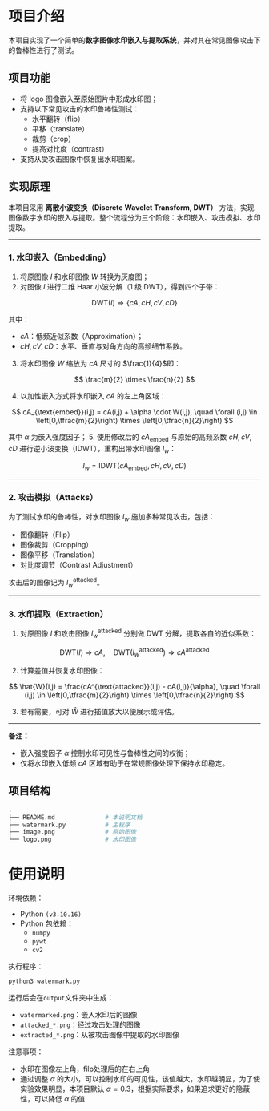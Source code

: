 # 项目介绍
本项目实现了一个简单的**数字图像水印嵌入与提取系统**，并对其在常见图像攻击下的鲁棒性进行了测试。

## 项目功能
- 将 logo 图像嵌入至原始图片中形成水印图；
- 支持以下常见攻击的水印鲁棒性测试：
  - 水平翻转（flip）
  - 平移（translate）
  - 裁剪（crop）
  - 提高对比度（contrast）
- 支持从受攻击图像中恢复出水印图案。
## 实现原理

本项目采用 **离散小波变换（Discrete Wavelet Transform, DWT）** 方法，实现图像数字水印的嵌入与提取。整个流程分为三个阶段：水印嵌入、攻击模拟、水印提取。

---

### 1. 水印嵌入（Embedding）

1. 将原图像 $I$ 和水印图像 $W$ 转换为灰度图；
2. 对图像 $I$ 进行二维 Haar 小波分解（1 级 DWT），得到四个子带：

$$
\text{DWT}(I) \Rightarrow \{cA, cH, cV, cD\}
$$

   其中：
   - $cA$：低频近似系数（Approximation）；
   - $cH, cV, cD$：水平、垂直与对角方向的高频细节系数。
3. 将水印图像 $W$ 缩放为 $cA$ 尺寸的 $\frac{1}{4}$即：

$$
\frac{m}{2} \times \frac{n}{2}
$$

4. 以加性嵌入方式将水印嵌入 $cA$ 的左上角区域：

$$
cA_{\text{embed}}(i,j) = cA(i,j) + \alpha \cdot W(i,j), \quad \forall (i,j) \in \left[0,\tfrac{m}{2}\right) \times \left[0,\tfrac{n}{2}\right)
$$

   其中 $\alpha$ 为嵌入强度因子；
5. 使用修改后的 $cA_{\text{embed}}$ 与原始的高频系数 $cH, cV, cD$ 进行逆小波变换（IDWT），重构出带水印图像 $I_w$：

$$
I_w = \text{IDWT}(cA_{\text{embed}}, cH, cV, cD)
$$

---

### 2. 攻击模拟（Attacks）

为了测试水印的鲁棒性，对水印图像 $I_w$ 施加多种常见攻击，包括：
- 图像翻转（Flip）
- 图像裁剪（Cropping）
- 图像平移（Translation）
- 对比度调节（Contrast Adjustment）

攻击后的图像记为 $I_w^{\text{attacked}}$。

---

### 3. 水印提取（Extraction）

1. 对原图像 $I$ 和攻击图像 $I_w^{\text{attacked}}$ 分别做 DWT 分解，提取各自的近似系数：

$$
\text{DWT}(I) \Rightarrow cA, \quad \text{DWT}(I_w^{\text{attacked}}) \Rightarrow cA^{\text{attacked}}
$$

2. 计算差值并恢复水印图像：

$$
\hat{W}(i,j) = \frac{cA^{\text{attacked}}(i,j) - cA(i,j)}{\alpha}, \quad \forall (i,j) \in \left[0,\tfrac{m}{2}\right) \times \left[0,\tfrac{n}{2}\right)
$$
   
3. 若有需要，可对 $\hat{W}$ 进行插值放大以便展示或评估。

---

**备注：**
- 嵌入强度因子 $\alpha$ 控制水印可见性与鲁棒性之间的权衡；
- 仅将水印嵌入低频 $cA$ 区域有助于在常规图像处理下保持水印稳定。


## 项目结构

```bash
.
├── README.md              # 本说明文档
├── watermark.py           # 主程序
├── image.png              # 原始图像
└── logo.png               # 水印图像
```

# 使用说明

环境依赖：
- Python `(v3.10.16)`
- Python 包依赖：
   - `numpy`
   - `pywt`
   - `cv2`

执行程序：
```bash
python3 watermark.py
```
运行后会在`output`文件夹中生成：
- `watermarked.png`：嵌入水印后的图像
- `attacked_*.png`：经过攻击处理的图像
- `extracted_*.png`：从被攻击图像中提取的水印图像

注意事项：
- 水印在图像左上角，filp处理后的在右上角
- 通过调整 $\alpha$ 的大小，可以控制水印的可见性，该值越大，水印越明显，为了使实验效果明显，本项目默认 $\alpha=0.3$，根据实际要求，如果追求更好的隐蔽性，可以降低 $\alpha$ 的值